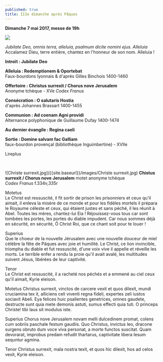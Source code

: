```yaml
---
published: true
title: IIIe dimanche après Pâques
---
```

**Dimanche 7 mai 2017, messe de 19h**

![]({{site.baseurl}}/images/Jubilate%20Deo.jpg)

*Jubilate Deo, omnis terra, alleluia, psalmum dicite nomini ejus. Alleluia*  
Accalamez Dieu, terre entière, chantez en l'honneur de son nom. Alleluia !

**Introït : Jubilate Deo**  

**Alleluia : Redemptionem & Oportebat**  
Faux-bourdons lyonnais & d'après Gilles Binchois 1400-1460

**Offertoire : Christus surrexit / Chorus nove Jerusalem**  
Anonyme tchèque -  XVe *Codex Franus*

**Consécration : O salutaris Hostia**  
d'après Johannes Brassart 1400-1455

**Communion : Ad coenam Agni providi**  
Alternance polyphonique de Guillaume Dufay 1400-1474

**Au dernier évangile : Regina caeli**

**Sortie : Domine salvam fac Galliam**  
faux-bourdon provençal (bibliothèque Inguimbertine) - XVIIe

Lireplus

&nbsp;

![Christe surrexit.jpg]({{site.baseurl}}/images/Christe surrexit.jpg)
**Chistus surrexit / Chorus nove Jerusalem** motet anonyme tchèque  
*Codex Franus* f.334v,335r

Motetus  
Le Christ est ressuscité,
il fit sortir de prison
les prisonniers et ceux qu'il aimait,
il enleva la misère de ce monde
et pour les fidèles mortels
il prépara le Royaume céleste
et ceux, qui étaient justes
et sans péché, il les réunit à Abel.
Toutes les mères,
chantez-lui Eia !
Réjouissez-vous tous
car sont tombées les portes,
les portes du diable impudent.
Car nous sommes déjà en sécurité,
en sécurité, Ô Christ Roi,
que ce chant soit pour te louer !

Superius  
Que le choeur de la nouvelle Jérusalem
avec une nouvelle douceur de miel
célèbre la fête de Pâques
avec joie et humilité.
Le Christ, ce lion invincible,
triompha du diable et fut ressuscité,
d'une voix vive il appelle
et réveille les morts.
Le terrible enfer a rendu
la proie qu'il avait avalé,
les multitudes suivent Jésus,
libérées de leur captivité.

Tenor  
Le Christ est ressuscité,
il a racheté nos péchés
et a emmené au ciel
ceux qu'il aimait,
Kyrie eleison.

Motetus
Christus surrexit, 
vinctos de carcere vexit 
et quos dilexit, 
mundi cruciamina tex it,
alliciens celi viventi 
regna fideli, 
expertes zeli 
iustos sociavit Abeli. 
Eya felices 
huic psallentes genetrices, 
omnes gaudete, 
destructe sunt quia mete 
demonis astuti, 
sumus effecti quia tuti. 
O princeps Christe! 
tibi laus sit modulus iste. 

Superius
Chorus nove Jerusalem 
novam melli dulcedinem 
promat, colens cum sobriis 
paschale festum gaudiis. 
Quo Christus, invictus leo, 
dracone surgens obruto 
dum voce viva personat, 
a morte functos suscitat. 
Quam devorarat, improbus 
predam refudit thartarus, 
captivitate libera 
Iesum sequntur agmina.

Tenor
Christus surrexit, 
mala nostra texit, 
et quos hic dilexit, 
hos ad celos vexit, 
Kyrie eleison. 
